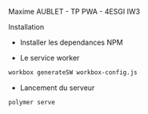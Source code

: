 Maxime AUBLET - TP PWA - 4ESGI IW3

Installation 

- Installer les dependances NPM

- Le service worker

```bash
workbox generateSW workbox-config.js
```

- Lancement du serveur

```bash
polymer serve
```


